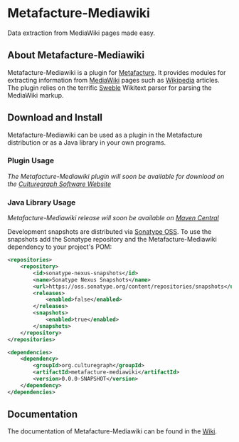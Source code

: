 # Metafacture-Mediawiki

Data extraction from MediaWiki pages made easy.

## About Metafacture-Mediawiki 

Metafacture-Mediawiki is a plugin for [Metafacture](https://github.com/culturegraph/Metafacture). It provides modules for extracting information from [MediaWiki](http://mediawiki.org/) pages such as [Wikipedia](http://wikipedia.org/) articles. The plugin relies on the terrific [Sweble](http://sweble.org/) Wikitext parser for parsing the MediaWiki markup. 

## Download and Install

Metafacture-Mediawiki can be used as a plugin in the Metafacture distribution or as a Java library in your own programs.

### Plugin Usage

_The Metafacture-Mediawiki plugin will soon be available for download on the [Culturegraph Software Website](http://culturegraph.github.com)_

### Java Library Usage

_Metafacture-Mediawiki release will soon be available on [Maven Central](http://search.maven.org/)_

Development snapshots are distributed via [Sonatype OSS](http://oss.sonatype.org/). To use the snapshots add the Sonatype repository and the Metafacture-Mediawiki dependency to your project's POM:

```xml
<repositories>
    <repository>
        <id>sonatype-nexus-snapshots</id>
        <name>Sonatype Nexus Snapshots</name>
        <url>https://oss.sonatype.org/content/repositories/snapshots</url>
        <releases>
            <enabled>false</enabled>
        </releases>
        <snapshots>
            <enabled>true</enabled>
        </snapshots>
    </repository>
</repositories>

<dependencies>
    <dependency>
        <groupId>org.culturegraph</groupId>
        <artifactId>metafacture-mediawiki</artifactId>
        <version>0.0.0-SNAPSHOT</version>
    </dependency>
</dependencies>
```

## Documentation

The documentation of Metafacture-Mediawiki can be found in the [Wiki](https://github.com/culturegraph/metafacture-mediawiki/wiki).
